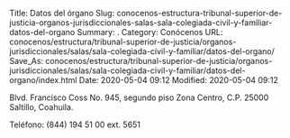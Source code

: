 Title: Datos del órgano
Slug: conocenos-estructura-tribunal-superior-de-justicia-organos-jurisdiccionales-salas-sala-colegiada-civil-y-familiar-datos-del-organo
Summary: .
Category: Conócenos
URL: conocenos/estructura/tribunal-superior-de-justicia/organos-jurisdiccionales/salas/sala-colegiada-civil-y-familiar/datos-del-organo/
Save_As: conocenos/estructura/tribunal-superior-de-justicia/organos-jurisdiccionales/salas/sala-colegiada-civil-y-familiar/datos-del-organo/index.html
Date: 2020-05-04 09:12
Modified: 2020-05-04 09:12



Blvd. Francisco Coss No. 945, segundo piso
Zona Centro, C.P. 25000
Saltillo, Coahuila.

Teléfono:  (844) 194 51 00 ext. 5651



